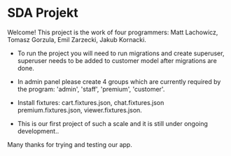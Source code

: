 # SDA Projekt
Welcome!
 This project is the work of four programmers:
 Matt Lachowicz, Tomasz Gorzula, Emil Zarzecki, Jakub Kornacki.
 
 - To run the project you will need to run migrations
 and create superuser, superuser needs to be added to 
customer model after migrations are done.

  - In admin panel please create 4 groups which are currently 
required by the program:
'admin', 'staff', 'premium', 'customer'.

- Install fixtures: cart.fixtures.json, chat.fixtures.json
premium.fixtures.json, viewer.fixtures.json.

- This is our first project of such a scale and it is 
still under ongoing development..

Many thanks for trying and testing our app.

